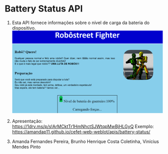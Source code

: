 # Battery Status API

1) Esta API fornece informações sobre o nível de carga da bateria do dispositivo.
   ![alt text](https://github.com/amandap11/cefet-web-weblot/blob/master/apis/battery-status/imagens/roboprint.PNG)

2) Apresentação: https://1drv.ms/p/s!ArMCktTr1HmNhctSJWtqpMwBjHLGyQ 
    Exemplo: https://amandap11.github.io/cefet-web-weblot/apis/battery-status/

3) Amanda Fernandes Pereira, Brunho Henrique Costa Coletinha, Vinícius Mendes Pinto
